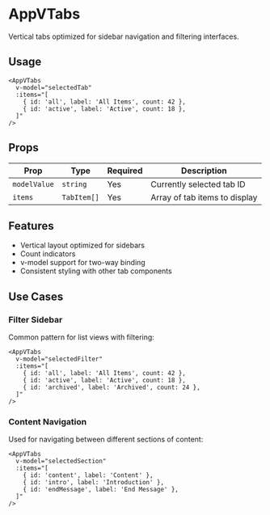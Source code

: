 # AppVTabs

Vertical tabs optimized for sidebar navigation and filtering interfaces.

## Usage

```vue
<AppVTabs
  v-model="selectedTab"
  :items="[
    { id: 'all', label: 'All Items', count: 42 },
    { id: 'active', label: 'Active', count: 18 },
  ]"
/>
```

## Props

| Prop         | Type        | Required | Description                   |
| ------------ | ----------- | -------- | ----------------------------- |
| `modelValue` | `string`    | Yes      | Currently selected tab ID     |
| `items`      | `TabItem[]` | Yes      | Array of tab items to display |

## Features

- Vertical layout optimized for sidebars
- Count indicators
- v-model support for two-way binding
- Consistent styling with other tab components

## Use Cases

### Filter Sidebar

Common pattern for list views with filtering:

```vue
<AppVTabs
  v-model="selectedFilter"
  :items="[
    { id: 'all', label: 'All Items', count: 42 },
    { id: 'active', label: 'Active', count: 18 },
    { id: 'archived', label: 'Archived', count: 24 },
  ]"
/>
```

### Content Navigation

Used for navigating between different sections of content:

```vue
<AppVTabs
  v-model="selectedSection"
  :items="[
    { id: 'content', label: 'Content' },
    { id: 'intro', label: 'Introduction' },
    { id: 'endMessage', label: 'End Message' },
  ]"
/>
```
